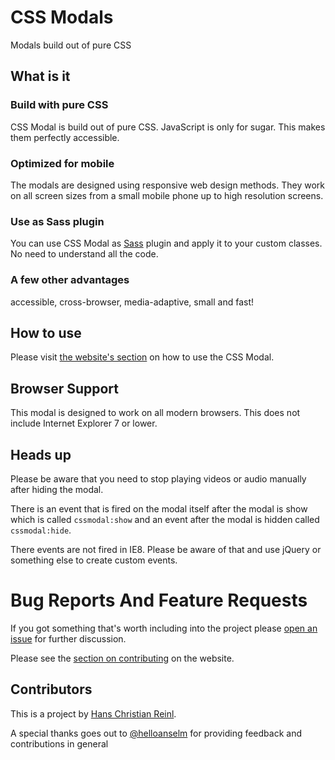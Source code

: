 # CSS Modals

Modals build out of pure CSS


## What is it

### Build with pure CSS
CSS Modal is build out of pure CSS. JavaScript is only for sugar. This makes
them perfectly accessible.

### Optimized for mobile
The modals are designed using responsive web design methods. They work on all
screen sizes from a small mobile phone up to high resolution screens.

### Use as Sass plugin
You can use CSS Modal as [Sass](http://sass-lang.com/) plugin and apply it to
your custom classes. No need to understand all the code.

### A few other advantages
accessible, cross-browser, media-adaptive, small and fast!


## How to use

Please visit [the website's section](http://drublic.github.io/css-modal/#howto-markup)
on how to use the CSS Modal.


## Browser Support

This modal is designed to work on all modern browsers. This does not include
Internet Explorer 7 or lower.


## Heads up

Please be aware that you need to stop playing videos or audio manually after
hiding the modal.

There is an event that is fired on the modal itself after the modal is show
which is called `cssmodal:show` and an event after the modal is hidden called
`cssmodal:hide`.

There events are not fired in IE8. Please be aware of that and use jQuery or
something else to create custom events.


# Bug Reports And Feature Requests

If you got something that's worth including into the project please
[open an issue](https://github.com/drublic/css-modal/issues) for further
discussion.

Please see the [section on contributing](http://drublic.github.io/css-modal/#contributing)
on the website.


## Contributors

This is a project by [Hans Christian Reinl](http://drublic.de).

A special thanks goes out to [@helloanselm](https://twitter.com/helloanselm) for
providing feedback and contributions in general
